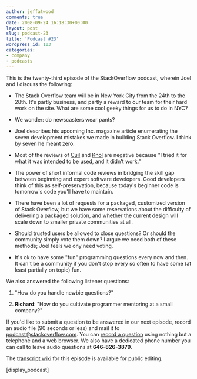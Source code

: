```yaml
---
author: jeffatwood
comments: true
date: 2008-09-24 16:18:30+00:00
layout: post
slug: podcast-23
title: 'Podcast #23'
wordpress_id: 103
categories:
- company
- podcasts
---
```


This is the twenty-third episode of the StackOverflow podcast, wherein Joel and I discuss the following:






  * The Stack Overflow team will be in New York City from the 24th to the 28th. It's partly business, and partly a reward to our team for their hard work on the site. What are some cool geeky things for us to do in NYC?


  * We wonder: do newscasters wear pants?


  * Joel describes his upcoming Inc. magazine article enumerating the seven development mistakes we made in building Stack Overflow. I think by seven he meant zero.


  * Most of the reviews of [Cuil](http://www.google.com/url?sa=t&source=web&ct=res&cd=1&url=http%3A%2F%2Fwww.cuil.com%2F&ei=_4DZSJr5LomasQPA3_DsDA&usg=AFQjCNEAaWsxycaSfzZK4sUO3um-Nx-U2g&sig2=taSQOqonltpv1GIixMSR3A) and [Knol](http://knol.google.com/k#) are negative because "I tried it for what it was intended to be used, and it didn't work."


  * The power of short informal code reviews in bridging the skill gap between beginning and expert software developers. Good developers think of this as self-preservation, because today's beginner code is tomorrow's code you'll have to maintain.


  * There have been a lot of requests for a packaged, customized version of Stack Overflow, but we have some reservations about the difficulty of delivering a packaged solution, and whether the current design will scale down to smaller private communities at all.


  * Should trusted users be allowed to close questions? Or should the community simply vote them down? I argue we need both of these methods; Joel feels we ony need voting.


  * It's ok to have some "fun" programming questions every now and then. It can't be a community if you don't stop every so often to have some (at least partially on topic) fun.





We also answered the following listener questions:






  1. "How do you handle newbie questions?"



  2. **Richard**: "How do you cultivate programmer mentoring at a small company?"






If you'd like to submit a question to be answered in our next episode, record an audio file (90 seconds or less) and mail it to [podcast@stackoverflow.com](mailto:podcast@stackoverflow.com). You can [record a question](http://blog.stackoverflow.com/index.php/2008/05/recording-podcast-questions-using-your-telephone/) using nothing but a telephone and a web browser. We also have a dedicated phone number you can call to leave audio questions at **646-826-3879**.





The [transcript wiki](https://stackoverflow.fogbugz.com/default.asp?W25450) for this episode is available for public editing.




[display_podcast]
